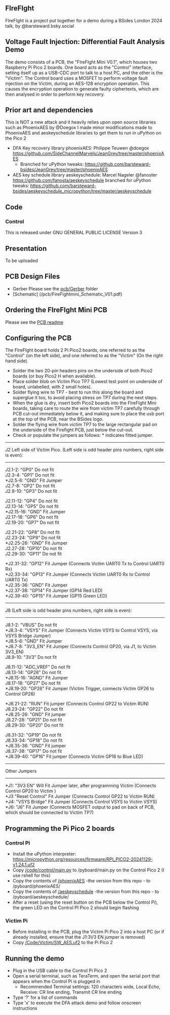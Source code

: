 ## FIreFIght
FIreFIght is a project put together for a demo during a BSides London 2024 talk, by @barsteward.bsky.social
## Voltage Fault Injection: Differential Fault Analysis Demo
The demo consists of a PCB, the "FIreFIght Mini V0.1", which houses two Raspberry Pi Pico 2 boards. One board acts as the "Control" interface, setting itself up as a USB-CDC port to talk to a host PC, and the other is the "Victim". The Control board uses a MOSFET to perform voltage fault injection on the Victim, during an AES-128 encryption operation. This causes the encryption operation to generate faulty ciphertexts, which are then analysed in order to perform key recovery.
## Prior art and dependencies
This is NOT a new attack and it heavily relies upon open source libraries such as PhoenixAES by @Doegox
I made minor modifications made to PhoenixAES and aeskeyschedule libraries to get them to run in uPython on the Pico 2
* DFA Key recovery library phoenixAES: Philippe Teuwen @doegox 
  https://github.com/SideChannelMarvels/JeanGrey/tree/master/phoenixAES
  * Branched for uPython tweaks: https://github.com/barsteward-bsides/JeanGrey/tree/master/phoenixAES
* AES key schedule library aeskeyschedule: Marcel Nageler @fanoster
  https://github.com/fanosta/aeskeyschedule
  branched for uPython tweaks: https://github.com/barsteward-bsides/aeskeyschedule_micropython/tree/master/aeskeyschedule
## Code
### Control
This is released under GNU GENERAL PUBLIC LICENSE Version 3

## Presentation
To be uploaded
## PCB Design Files
* Gerber Please see the [pcb/Gerber](/pcb/gerber) folder 
* [Schematic] (/pcb/FireFightmini_Schematic_V01.pdf)

## Ordering the FIreFIght Mini PCB
Please see the [PCB readme](/pcb/ReadMe.md)

## Configuring the PCB
The FIreFIght board holds 2 Pi Pico2 boards, one referred to as the "Control" (on the left side), and one referred to as the "Victim" (On the right hand side)  
* Solder the two 20-pin headers pins on the underside of both Pico2 boards (or buy Pico2 H when available).  
* Place solder blob on Victim Pico TP7 (Lowest test point on underside of board, unlabelled, with 2 small holes).  
* Solder flying wire to TP7 - best to run this along the board and superglue it too, to avoid placing stress on TP7 during the next steps.  
* When the glue is dry, insert both Pico2 boards into the FIreFIght Mini boards, taking care to route the wire from victim TP7 carefully through PCB cut-out immediately below it, and making sure to place the usb port at the top of the PCB, near the BSides logo.  
* Solder the flying wire from victim TP7 to the large rectangular pad on the underside of the Firefight PCB, just below the cut-out.  
* Check or populate the jumpers as follows: * indicates fitted jumper.  

___________________________
J2 Left side of Victim Pico. (Left side is odd header pins numbers, right side is even):
___________________________
 J2.1-2:   "GP0" Do not fit  
 J2.3-4:   "GP1" Do not fit  
*J2.5-6:   "GND" Fit Jumper  
 J2.7-8:   "GP2" Do not fit  
 J2.9-10:  "GP3" Do not fit  

 J2.11-12: "GP4" Do not fit  
 J2.13-14: "GP5" Do not fit  
*J2.15-16: "GND" Fit Jumper  
 J2.17-18: "GP6" Do not fit  
 J2.19-20: "GP7" Do not fit  

 J2.21-22: "GP8"  Do not fit  
 J2.23-24: "GP9"  Do not fit  
*J2.25-26: "GND"  Fit Jumper  
 J2.27-28: "GP10" Do not fit  
 J2.29-30: "GP11" Do not fit  

*J2.31-32: "GP12" Fit Jumper (Connects Victim UART0 Tx to Control UART0 Rx)  
*J2.33-34: "GP13" Fit Jumper (Connects Victim UART0 Rx to Control UART0 Tx)  
*J2.35-36: "GND"  Fit Jumper  
*J2.37-38: "GP14" Fit Jumper (GP14 Red LED)  
*J2.39-40: "GP15" Fit Jumper (GP15 Green LED)  

___________________________
J8 (Left side is odd header pins numbers, right side is even):
___________________________
J8.1-2:   "VBUS"     Do not fit  
*J8.3-4:   "VSYS"     Fit Jumper (Connects Victim VSYS to Control VSYS, via VSYS Bridge Jumper)  
*J8.5-6:   "GND"      Fit Jumper  
*J8.7-8:   "3V3_EN"   Fit Jumper (Connects Control GP20, via J1, to Victim 3V3_EN)  
 J8.9-10:  "3V3"      Do not fit  

 J8.11-12: "ADC_VREF" Do not fit   
 J8.13-14: "GP28"     Do not fit  
*J8.15-16: "AGND"     Fit Jumper  
 J8.17-18: "GP27"     Do not fit  
*J8.19-20: "GP26"     Fit Jumper (Victim Trigger, connects Victim GP26 to Control GP26)  

*J8.21-22: "RUN"      Fit jumper (Connects Control GP22 to Victim RUN)  
 J8.23-24: "GP22"     Do not fit  
*J8.25-26: "GND"      Fit jumper  
 J8.27-28: "GP21"     Do not fit  
 J8.29-30: "GP20"     Do not fit  

 J8.31-32: "GP19"     Do not fit  
 J8.33-34: "GP18"     Do not fit  
*J8.35-36: "GND"      Fit jumper  
 J8.37-38: "GP17"     Do not fit  
*J8.39-40: "GP16"     Fit jumper (Connects Victim GP16 to Blue LED)  

__________________________
Other Jumpers
___________________________
*J1: "3V3 EN"        Will Fit Jumper later, after programming Victim (Connects Control GP20 to Victim )  
*J3  "Reset Control" Fit Jumper (Connects Control GP22 to Victim RUN)                                                                                                    
*J4: "VSYS Bridge"   Fit Jumper (Connects Control VSYS to Victim VSYS)  
*J6: "J6"            Fit Jumper (Connects MOSFET output to pad on back of PCB, which should be connected to Victim TP7)  


## Programming the Pi Pico 2 boards
### Control Pi
 * Install the uPython interpreter: https://micropython.org/resources/firmware/RPI_PICO2-20241129-v1.24.1.uf2 
 * Copy [/code/control/main.py](/code/control/main.py) to /pyboard/main.py on the Control Pico 2 (I use rshell for this)
 * Copy the contents of [/phoenixAES](https://github.com/barsteward-bsides/JeanGrey/tree/master/phoenixAES/phoenixAES) -the version from  this repo - to /pyboard/phoenixAES/
 * Copy the contents of [/aeskeyschedule](https://github.com/barsteward-bsides/aeskeyschedule_micropython/tree/master/aeskeyschedule) -the version from  this repo - to /pyboard/aeskeyschedule/
 * After a reset (using the reset button on the PCB below the Control Pi), the green LED on the Control PI Pico 2 should begin flashing
### Victim Pi
* Before installing in the PCB, plug the Victim Pi Pico 2 into a host PC (or if already installed, ensure that the J1:3V3 EN jumper is removed)
* Copy [/Code/Victim/SW_AES.uf2](/Code/Victim/SW_AES.uf2) to the Pi Pico 2
## Running the demo
* Plug in the USB cable to the Control Pi Pico 2
* Open a serial terminal, such as TeraTerm, and open the serial port that appears when the Control Pi is plugged in
  * Recommended Terminal settings: 120 characters wide, Local Echo, Receive: CR line ending, Transmit CR line ending
* Type '?' for a list of commands
* Type 'x' to execute the DFA attack demo and follow onscreen instructions
